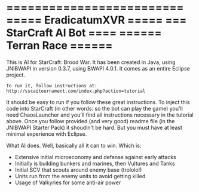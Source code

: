 =========================
===== EradicatumXVR =====
=== StarCraft AI Bot ====
====== Terran Race ======
=========================

   This is AI for StarCraft: Brood War. It has been created in Java, using JNIBWAPI in version 0.3.7, using BWAPI 4.0.1. It comes as an entire Eclipse project.   
   
    To run it, follow instructions at: http://sscaitournament.com/index.php?action=tutorial
It should be easy to run if you follow these great instructions. To inject this code into StarCraft (in other words: so the bot can play the game) you'll need ChaosLauncher and you'll find all instructions necessary in the tutorial above. Once you follow provided (and very good) readme file (in the JNIBWAPI Starter Pack) it shoudln't be hard. But you must have at least minimal experience with Eclipse.


What AI does. Well, basically all it can to win. 
Which is:
   + Extensive initial microeconomy and defense against early attacks
   + Initially is building bunkers and marines, then Vultures and Tanks
   + Initial SCV that scouts around enemy base (trololo!)
   + Units run from the enemy units to avoid getting killed
   + Usage of Valkyries for some anti-air power
